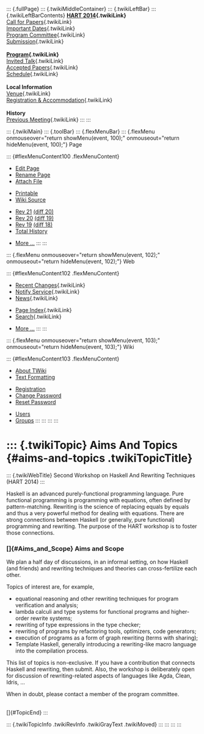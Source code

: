 ::: {.fullPage}
::: {.twikiMiddleContainer}
::: {.twikiLeftBar}
::: {.twikiLeftBarContents}
**[HART 2014](WebHome){.twikiLink}**\
[Call for Papers](CallForPapers){.twikiLink}\
[Important Dates](ImportantDates){.twikiLink}\
[Program Committee](ProgramCommittee){.twikiLink}\
[Submission](PaperSubmission){.twikiLink}\
\
**[Program](Program){.twikiLink}**\
[Invited Talk](InvitedTalks){.twikiLink}\
[Accepted Papers](AcceptedPapers){.twikiLink}\
[Schedule](Program){.twikiLink}\
\
**Local Information**\
[Venue](WorkshopVenue){.twikiLink}\
[Registration & Accommodation](RegistrationAndAccomodation){.twikiLink}\
\
**History**\
[Previous Meeting](PreviousMeetings){.twikiLink}
:::
:::

::: {.twikiMain}
::: {.toolBar}
::: {.flexMenuBar}
::: {.flexMenu onmouseover="return showMenu(event, 100);" onmouseout="return hideMenu(event, 100);"}
Page

::: {#flexMenuContent100 .flexMenuContent}
-   [Edit
    Page](http://www.program-transformation.org/edit/HART14/AimsAndTopics?t=1536828896)
-   [Rename
    Page](http://www.program-transformation.org/rename/HART14/AimsAndTopics)
-   [Attach
    File](http://www.program-transformation.org/attach/HART14/AimsAndTopics)

<!-- -->

-   [Printable](http://www.program-transformation.org/view/HART14/AimsAndTopics?skin=print.pattern)
-   [Wiki
    Source](http://www.program-transformation.org/view/HART14/AimsAndTopics?skin=text&raw=on&contenttype=text/plain)

<!-- -->

-   [Rev
    21](http://www.program-transformation.org/view/HART14/AimsAndTopics?rev=1.21)
    [(diff 20)](http://www.program-transformation.org/rdiff/HART14/AimsAndTopics?rev1=1.21&rev2=1.20)
-   [Rev
    20](http://www.program-transformation.org/view/HART14/AimsAndTopics?rev=1.20)
    [(diff 19)](http://www.program-transformation.org/rdiff/HART14/AimsAndTopics?rev1=1.20&rev2=1.19)
-   [Rev
    19](http://www.program-transformation.org/view/HART14/AimsAndTopics?rev=1.19)
    [(diff 18)](http://www.program-transformation.org/rdiff/HART14/AimsAndTopics?rev1=1.19&rev2=1.18)
-   [Total
    History](http://www.program-transformation.org/rdiff/HART14/AimsAndTopics)

<!-- -->

-   [More
    \...](http://www.program-transformation.org/oops/HART14/AimsAndTopics?template=oopsmore&param1=1.21&param2=1.21)
:::
:::

::: {.flexMenu onmouseover="return showMenu(event, 102);" onmouseout="return hideMenu(event, 102);"}
Web

::: {#flexMenuContent102 .flexMenuContent}
-   [Recent Changes](WebChanges){.twikiLink}
-   [Notify Service](WebNotify){.twikiLink}
-   [News](WebNews){.twikiLink}

<!-- -->

-   [Page Index](WebIndex){.twikiLink}
-   [Search](WebSearch){.twikiLink}

<!-- -->

-   [More
    \...](http://www.program-transformation.org/oops/HART14/AimsAndTopics?template=oopsmore&param1=1.21&param2=1.21)
:::
:::

::: {.flexMenu onmouseover="return showMenu(event, 103);" onmouseout="return hideMenu(event, 103);"}
Wiki

::: {#flexMenuContent103 .flexMenuContent}
-   [About
    TWiki](http://www.program-transformation.org/view/TWiki/WebHome)
-   [Text
    Formatting](http://www.program-transformation.org/view/TWiki/TextFormattingRules)

<!-- -->

-   [Registration](http://www.program-transformation.org/view/TWiki/TWikiRegistration)
-   [Change
    Password](http://www.program-transformation.org/view/TWiki/ChangePassword)
-   [Reset
    Password](http://www.program-transformation.org/view/TWiki/ResetPassword)

<!-- -->

-   [Users](http://www.program-transformation.org/view/Main/TWikiUsers)
-   [Groups](http://www.program-transformation.org/view/Main/TWikiGroups)
:::
:::
:::
:::

::: {.twikiTopic}
Aims And Topics {#aims-and-topics .twikiTopicTitle}
===============

::: {.twikiWebTitle}
Second Workshop on Haskell And Rewriting Techniques (HART 2014)
:::

Haskell is an advanced purely-functional programming language. Pure
functional programming is programming with equations, often defined by
pattern-matching. Rewriting is the science of replacing equals by equals
and thus a very powerful method for dealing with equations. There are
strong connections between Haskell (or generally, pure functional)
programming and rewriting. The purpose of the HART workshop is to foster
those connections.

### []{#Aims_and_Scope} Aims and Scope

We plan a half day of discussions, in an informal setting, on how
Haskell (and friends) and rewriting techniques and theories can
cross-fertilize each other.

Topics of interest are, for example,

-   equational reasoning and other rewriting techniques for program
    verification and analysis;
-   lambda calculi and type systems for functional programs and
    higher-order rewrite systems;
-   rewriting of type expressions in the type checker;
-   rewriting of programs by refactoring tools, optimizers, code
    generators;
-   execution of programs as a form of graph rewriting (terms with
    sharing);
-   Template Haskell, generally introducing a rewriting-like macro
    language into the compilation process.

This list of topics is non-exclusive. If you have a contribution that
connects Haskell and rewriting, then submit. Also, the workshop is
deliberately open for discussion of rewriting-related aspects of
languages like Agda, Clean, Idris, \...

When in doubt, please contact a member of the program committee.

\
[]{#TopicEnd}
:::

::: {.twikiTopicInfo .twikiRevInfo .twikiGrayText .twikiMoved}
:::
:::
:::
:::
